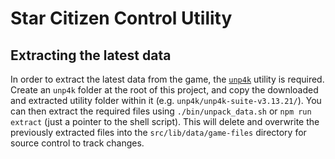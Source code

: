# Star Citizen Control Utility

## Extracting the latest data

In order to extract the latest data from the game, the [`unp4k`](https://github.com/dolkensp/unp4k) utility is required.
Create an `unp4k` folder at the root of this project, and copy the downloaded and extracted utility folder within it
(e.g. `unp4k/unp4k-suite-v3.13.21/`). You can then extract the required files using `./bin/unpack_data.sh` or `npm run
extract` (just a pointer to the shell script). This will delete and overwrite the previously extracted files into the
`src/lib/data/game-files` directory for source control to track changes.
